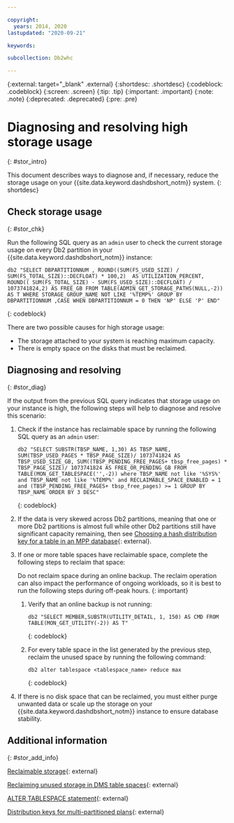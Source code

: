 ```yaml
---

copyright:
  years: 2014, 2020
lastupdated: "2020-09-21"

keywords:

subcollection: Db2whc

---
```


<!-- Attribute definitions --> 
{:external: target="_blank" .external}
{:shortdesc: .shortdesc}
{:codeblock: .codeblock}
{:screen: .screen}
{:tip: .tip}
{:important: .important}
{:note: .note}
{:deprecated: .deprecated}
{:pre: .pre}

# Diagnosing and resolving high storage usage
{: #stor_intro}

This document describes ways to diagnose and, if necessary, reduce the storage usage on your {{site.data.keyword.dashdbshort_notm}} system. 
{: shortdesc}

## Check storage usage
{: #stor_chk}

Run the following SQL query as an `admin` user to check the current storage usage on every Db2 partition in your {{site.data.keyword.dashdbshort_notm}} instance:

```
db2 "SELECT DBPARTITIONNUM , ROUND((SUM(FS_USED_SIZE) / SUM(FS_TOTAL_SIZE)::DECFLOAT) * 100,2)  AS UTILIZATION_PERCENT, ROUND(( SUM(FS_TOTAL_SIZE) - SUM(FS_USED_SIZE)::DECFLOAT) / 1073741824,2) AS FREE_GB FROM TABLE(ADMIN_GET_STORAGE_PATHS(NULL,-2)) AS T WHERE STORAGE_GROUP_NAME NOT LIKE '%TEMP%' GROUP BY DBPARTITIONNUM ,CASE WHEN DBPARTITIONNUM = 0 THEN 'NP' ELSE 'P' END"
```
{: codeblock}

There are two possible causes for high storage usage:
- The storage attached to your system is reaching maximum capacity.
- There is empty space on the disks that must be reclaimed.

## Diagnosing and resolving
{: #stor_diag}

If the output from the previous SQL query indicates that storage usage on your instance is high, the following steps will help to diagnose and resolve this scenario:

1. Check if the instance has reclaimable space by running the following SQL query as an `admin` user:

   ```
   db2 "SELECT SUBSTR(TBSP_NAME, 1,30) AS TBSP_NAME, SUM(TBSP_USED_PAGES * TBSP_PAGE_SIZE)/ 1073741824 AS TBSP_USED_SIZE_GB, SUM((TBSP_PENDING_FREE_PAGES+ tbsp_free_pages) * TBSP_PAGE_SIZE)/ 1073741824 AS FREE_OR_PENDING_GB FROM TABLE(MON_GET_TABLESPACE('',-2)) where TBSP_NAME not like '%SYS%' and TBSP_NAME not like '%TEMP%' and RECLAIMABLE_SPACE_ENABLED = 1 and (TBSP_PENDING_FREE_PAGES+ tbsp_free_pages) >= 1 GROUP BY TBSP_NAME ORDER BY 3 DESC"
   ```
   {: codeblock}

2. If the data is very skewed across Db2 partitions, meaning that one or more Db2 partitions is almost full while other Db2 partitions still have significant capacity remaining, then see [Choosing a hash distribution key for a table in an MPP database](https://www.ibm.com/support/knowledgecenter/SS6NHC/com.ibm.swg.im.dashdb.doc/learn_how/choosing_dist_key_mpp.html){: external}.
1. If one or more table spaces have reclaimable space, complete the following steps to reclaim that space: 

   Do not reclaim space during an online backup. The reclaim operation can also impact the performance of ongoing workloads, so it is best to run the following steps during off-peak hours.
   {: important}

   1. Verify that an online backup is not running:
      ```
      db2 "SELECT MEMBER,SUBSTR(UTILITY_DETAIL, 1, 150) AS CMD FROM TABLE(MON_GET_UTILITY(-2)) AS T"
      ```
      {: codeblock}

   2. For every table space in the list generated by the previous step, reclaim the unused space by running the following command:
      ```
      db2 alter tablespace <tablespace_name> reduce max
      ```
      {: codeblock}

1. If there is no disk space that can be reclaimed, you must either purge unwanted data or scale up the storage on your {{site.data.keyword.dashdbshort_notm}} instance to ensure database stability.

## Additional information
{: #stor_add_info}

[Reclaimable storage](https://www.ibm.com/support/knowledgecenter/SSEPGG_11.5.0/com.ibm.db2.luw.admin.dbobj.doc/doc/c0055392.html){: external}

[Reclaiming unused storage in DMS table spaces](https://www.ibm.com/support/knowledgecenter/SSEPGG_11.5.0/com.ibm.db2.luw.admin.dbobj.doc/doc/t0055397.html){: external}

[ALTER TABLESPACE statement](https://www.ibm.com/support/knowledgecenter/SSEPGG_11.5.0/com.ibm.db2.luw.sql.ref.doc/doc/r0000890.html){: external}

[Distribution keys for multi-partitioned plans](/docs/Db2whc?topic=Db2whc-distribution_keys){: external}




